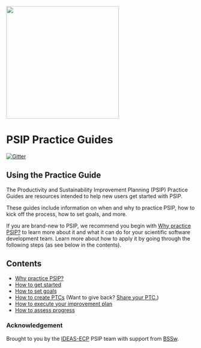 
<img src="https://bssw-psip.github.io/assets/images/psip_logo.png" width="300">

# PSIP Practice Guides

[![Gitter](https://badges.gitter.im/bssw-psip/community.svg)](https://gitter.im/bssw-psip/community?utm_source=badge&utm_medium=badge&utm_campaign=pr-badge)

## Using the Practice Guide

The Productivity and Sustainability Improvement Planning (PSIP) Practice
Guides are resources intended to help new users get started with PSIP.

These guides include information on when and why to practice PSIP, how to kick
off the process, how to set goals, and more.

If you are brand-new to PSIP, we recommend you begin with
[Why practice PSIP?](/practice-guides/pages/why_practice_PSIP.html) to learn more about it and
what it can do for your scientific software development team. Learn more about
how to apply it by going through the following steps (as see below in the
contents).


## Contents

- [Why practice PSIP?](/practice-guides/pages/why_practice_PSIP.html)
- [How to get started](/practice-guides/pages/how_to_start.html)
- [How to set goals](/practice-guides/pages/how_to_set_goals.html)
- [How to create PTCs](/practice-guides/pages/how_to_create_ptc.html)
  (Want to give back? [Share your PTC.](/ptc-catalog/pages/how-to-contribute.html))
- [How to execute your improvement plan](/practice-guides/pages/how_to_execute_plan.html)
- [How to assess progress](/practice-guides/pages/how_to_assess_progress.html)

### Acknowledgement

Brought to you by the [IDEAS-ECP](https://ideas-productivity.org) PSIP team
with support from [BSSw](https://bssw.io).
